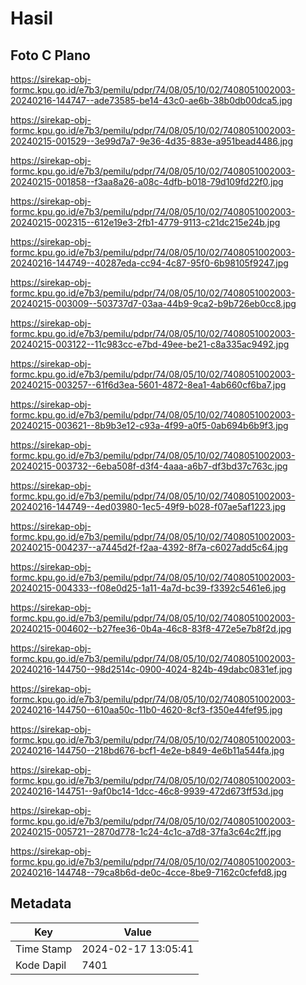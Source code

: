 # Hasil

## Foto C Plano

https://sirekap-obj-formc.kpu.go.id/e7b3/pemilu/pdpr/74/08/05/10/02/7408051002003-20240216-144747--ade73585-be14-43c0-ae6b-38b0db00dca5.jpg

https://sirekap-obj-formc.kpu.go.id/e7b3/pemilu/pdpr/74/08/05/10/02/7408051002003-20240215-001529--3e99d7a7-9e36-4d35-883e-a951bead4486.jpg

https://sirekap-obj-formc.kpu.go.id/e7b3/pemilu/pdpr/74/08/05/10/02/7408051002003-20240215-001858--f3aa8a26-a08c-4dfb-b018-79d109fd22f0.jpg

https://sirekap-obj-formc.kpu.go.id/e7b3/pemilu/pdpr/74/08/05/10/02/7408051002003-20240215-002315--612e19e3-2fb1-4779-9113-c21dc215e24b.jpg

https://sirekap-obj-formc.kpu.go.id/e7b3/pemilu/pdpr/74/08/05/10/02/7408051002003-20240216-144749--40287eda-cc94-4c87-95f0-6b98105f9247.jpg

https://sirekap-obj-formc.kpu.go.id/e7b3/pemilu/pdpr/74/08/05/10/02/7408051002003-20240215-003009--503737d7-03aa-44b9-9ca2-b9b726eb0cc8.jpg

https://sirekap-obj-formc.kpu.go.id/e7b3/pemilu/pdpr/74/08/05/10/02/7408051002003-20240215-003122--11c983cc-e7bd-49ee-be21-c8a335ac9492.jpg

https://sirekap-obj-formc.kpu.go.id/e7b3/pemilu/pdpr/74/08/05/10/02/7408051002003-20240215-003257--61f6d3ea-5601-4872-8ea1-4ab660cf6ba7.jpg

https://sirekap-obj-formc.kpu.go.id/e7b3/pemilu/pdpr/74/08/05/10/02/7408051002003-20240215-003621--8b9b3e12-c93a-4f99-a0f5-0ab694b6b9f3.jpg

https://sirekap-obj-formc.kpu.go.id/e7b3/pemilu/pdpr/74/08/05/10/02/7408051002003-20240215-003732--6eba508f-d3f4-4aaa-a6b7-df3bd37c763c.jpg

https://sirekap-obj-formc.kpu.go.id/e7b3/pemilu/pdpr/74/08/05/10/02/7408051002003-20240216-144749--4ed03980-1ec5-49f9-b028-f07ae5af1223.jpg

https://sirekap-obj-formc.kpu.go.id/e7b3/pemilu/pdpr/74/08/05/10/02/7408051002003-20240215-004237--a7445d2f-f2aa-4392-8f7a-c6027add5c64.jpg

https://sirekap-obj-formc.kpu.go.id/e7b3/pemilu/pdpr/74/08/05/10/02/7408051002003-20240215-004333--f08e0d25-1a11-4a7d-bc39-f3392c5461e6.jpg

https://sirekap-obj-formc.kpu.go.id/e7b3/pemilu/pdpr/74/08/05/10/02/7408051002003-20240215-004602--b27fee36-0b4a-46c8-83f8-472e5e7b8f2d.jpg

https://sirekap-obj-formc.kpu.go.id/e7b3/pemilu/pdpr/74/08/05/10/02/7408051002003-20240216-144750--98d2514c-0900-4024-824b-49dabc0831ef.jpg

https://sirekap-obj-formc.kpu.go.id/e7b3/pemilu/pdpr/74/08/05/10/02/7408051002003-20240216-144750--610aa50c-11b0-4620-8cf3-f350e44fef95.jpg

https://sirekap-obj-formc.kpu.go.id/e7b3/pemilu/pdpr/74/08/05/10/02/7408051002003-20240216-144750--218bd676-bcf1-4e2e-b849-4e6b11a544fa.jpg

https://sirekap-obj-formc.kpu.go.id/e7b3/pemilu/pdpr/74/08/05/10/02/7408051002003-20240216-144751--9af0bc14-1dcc-46c8-9939-472d673ff53d.jpg

https://sirekap-obj-formc.kpu.go.id/e7b3/pemilu/pdpr/74/08/05/10/02/7408051002003-20240215-005721--2870d778-1c24-4c1c-a7d8-37fa3c64c2ff.jpg

https://sirekap-obj-formc.kpu.go.id/e7b3/pemilu/pdpr/74/08/05/10/02/7408051002003-20240216-144748--79ca8b6d-de0c-4cce-8be9-7162c0cfefd8.jpg


## Metadata

| Key        | Value               |
| ---------- | ------------------- |
| Time Stamp | 2024-02-17 13:05:41 |
| Kode Dapil | 7401                |



